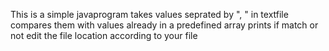 This is a simple javaprogram
takes values seprated by ", " in textfile
compares them with values already in a predefined array
prints if match or not
edit the file location according to your file

